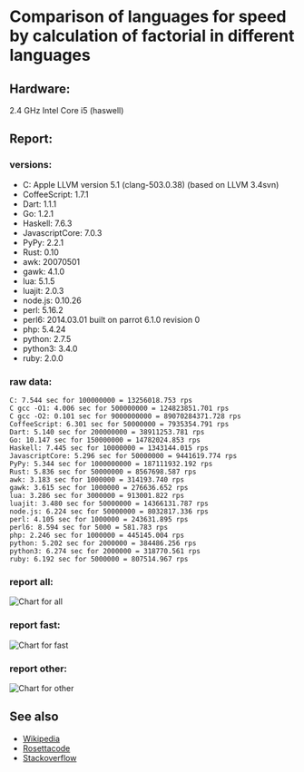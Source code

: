 Comparison of languages for speed by calculation of factorial in different languages
====================================================================================

Hardware:
---------
2.4 GHz Intel Core i5 (haswell)

Report:
-------
### versions:

  * C: Apple LLVM version 5.1 (clang-503.0.38) (based on LLVM 3.4svn)
  * CoffeeScript: 1.7.1
  * Dart: 1.1.1
  * Go: 1.2.1
  * Haskell: 7.6.3
  * JavascriptCore: 7.0.3
  * PyPy: 2.2.1
  * Rust: 0.10
  * awk: 20070501
  * gawk: 4.1.0
  * lua: 5.1.5
  * luajit: 2.0.3
  * node.js: 0.10.26
  * perl: 5.16.2
  * perl6: 2014.03.01 built on parrot 6.1.0 revision 0
  * php: 5.4.24
  * python: 2.7.5
  * python3: 3.4.0
  * ruby: 2.0.0


### raw data:

    C: 7.544 sec for 100000000 = 13256018.753 rps
    C gcc -O1: 4.006 sec for 500000000 = 124823851.701 rps
    C gcc -O2: 0.101 sec for 9000000000 = 89070284371.728 rps
    CoffeeScript: 6.301 sec for 50000000 = 7935354.791 rps
    Dart: 5.140 sec for 200000000 = 38911253.781 rps
    Go: 10.147 sec for 150000000 = 14782024.853 rps
    Haskell: 7.445 sec for 10000000 = 1343144.015 rps
    JavascriptCore: 5.296 sec for 50000000 = 9441619.774 rps
    PyPy: 5.344 sec for 1000000000 = 187111932.192 rps
    Rust: 5.836 sec for 50000000 = 8567698.587 rps
    awk: 3.183 sec for 1000000 = 314193.740 rps
    gawk: 3.615 sec for 1000000 = 276636.652 rps
    lua: 3.286 sec for 3000000 = 913001.822 rps
    luajit: 3.480 sec for 50000000 = 14366131.787 rps
    node.js: 6.224 sec for 50000000 = 8032817.336 rps
    perl: 4.105 sec for 1000000 = 243631.895 rps
    perl6: 8.594 sec for 5000 = 581.783 rps
    php: 2.246 sec for 1000000 = 445145.004 rps
    python: 5.202 sec for 2000000 = 384486.256 rps
    python3: 6.274 sec for 2000000 = 318770.561 rps
    ruby: 6.192 sec for 5000000 = 807514.967 rps


### report all:

![Chart for all](https://chart.googleapis.com/chart?cht=bhs&chs=700x385&chd=t%3A124823851%2C38911253%2C14782024%2C14366131%2C13256018%2C9441619%2C8567698%2C8032817%2C7935354%2C1343144%2C913001%2C807514%2C445145%2C384486%2C318770%2C314193%2C276636%2C243631&chco=4d89f9&chbh=15&chds=0,124823851.701076&chxt=x,y,r&chxl=1%3A%7Cperl%7Cgawk%7Cawk%7Cpython3%7Cpython%7Cphp%7Cruby%7Clua%7CHaskell%7CCoffeeScript%7Cnode.js%7CRust%7CJavascriptCore%7CC%7Cluajit%7CGo%7CDart%7CC%20gcc%20-O1%7C2%3A%7C243631%20rps%7C276636%20rps%7C314193%20rps%7C318770%20rps%7C384486%20rps%7C445145%20rps%7C807514%20rps%7C913001%20rps%7C1343144%20rps%7C7935354%20rps%7C8032817%20rps%7C8567698%20rps%7C9441619%20rps%7C13256018%20rps%7C14366131%20rps%7C14782024%20rps%7C38911253%20rps%7C124823851%20rps%7C0%3A%7C0%20%25%7C10%20%25%7C20%20%25%7C30%20%25%7C40%20%25%7C50%20%25%7C60%20%25%7C70%20%25%7C80%20%25%7C90%20%25%7C100%20%25)

### report fast:

![Chart for fast](https://chart.googleapis.com/chart?cht=bhs&chs=700x205&chd=t%3A124823851%2C38911253%2C14782024%2C14366131%2C13256018%2C9441619%2C8567698%2C8032817%2C7935354&chco=4d89f9&chbh=15&chds=0,124823851.701076&chxt=x,y,r&chxl=1%3A%7CCoffeeScript%7Cnode.js%7CRust%7CJavascriptCore%7CC%7Cluajit%7CGo%7CDart%7CC%20gcc%20-O1%7C2%3A%7C7935354%20rps%7C8032817%20rps%7C8567698%20rps%7C9441619%20rps%7C13256018%20rps%7C14366131%20rps%7C14782024%20rps%7C38911253%20rps%7C124823851%20rps%7C0%3A%7C0%20%25%7C10%20%25%7C20%20%25%7C30%20%25%7C40%20%25%7C50%20%25%7C60%20%25%7C70%20%25%7C80%20%25%7C90%20%25%7C100%20%25)

### report other:

![Chart for other](https://chart.googleapis.com/chart?cht=bhs&chs=700x205&chd=t%3A1343144%2C913001%2C807514%2C445145%2C384486%2C318770%2C314193%2C276636%2C243631&chco=4d89f9&chbh=15&chds=0,1343144.01539351&chxt=x,y,r&chxl=1%3A%7Cperl%7Cgawk%7Cawk%7Cpython3%7Cpython%7Cphp%7Cruby%7Clua%7CHaskell%7C2%3A%7C243631%20rps%7C276636%20rps%7C314193%20rps%7C318770%20rps%7C384486%20rps%7C445145%20rps%7C807514%20rps%7C913001%20rps%7C1343144%20rps%7C0%3A%7C0%20%25%7C10%20%25%7C20%20%25%7C30%20%25%7C40%20%25%7C50%20%25%7C60%20%25%7C70%20%25%7C80%20%25%7C90%20%25%7C100%20%25)



See also
--------

  * [Wikipedia](http://en.wikipedia.org/wiki/Factorial)
  * [Rosettacode](http://rosettacode.org/wiki/Factorial)
  * [Stackoverflow](http://stackoverflow.com/questions/23930/factorial-algorithms-in-different-languages)
